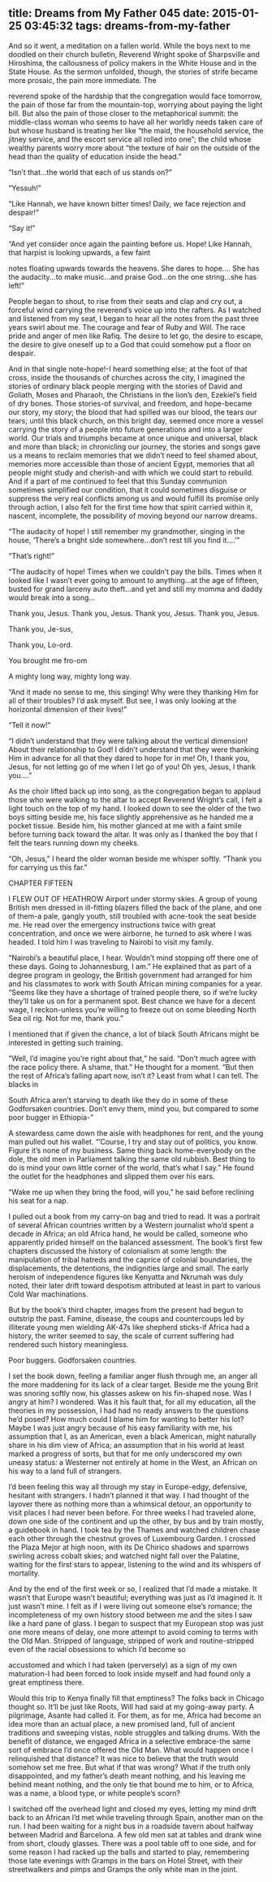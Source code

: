 title: Dreams from My Father 045
date: 2015-01-25 03:45:32
tags: dreams-from-my-father
---

And so it went, a meditation on a fallen world. While the boys next to me doodled on their church bulletin, Reverend Wright spoke of Sharpsville and Hiroshima, the callousness of policy makers in the White House and in the State House. As the sermon unfolded, though, the stories of strife became more prosaic, the pain more immediate. The

reverend spoke of the hardship that the congregation would face tomorrow, the pain of those far from the mountain-top, worrying about paying the light bill. But also the pain of those closer to the metaphorical summit: the middle-class woman who seems to have all her worldly needs taken care of but whose husband is treating her like “the maid, the household service, the jitney service, and the escort service all rolled into one”; the child whose wealthy parents worry more about “the texture of hair on the outside of the head than the quality of education inside the head.”

“Isn’t that...the world that each of us stands on?”

“Yessuh!”

“Like Hannah, we have known bitter times! Daily, we face rejection and despair!”

“Say it!”

“And yet consider once again the painting before us. Hope! Like Hannah, that harpist is looking upwards, a few faint

notes floating upwards towards the heavens. She dares to hope.... She has the audacity...to make music...and praise God...on the one string...she has left!”

People began to shout, to rise from their seats and clap and cry out, a forceful wind carrying the reverend’s voice up into the rafters. As I watched and listened from my seat, I began to hear all the notes from the past three years swirl about me. The courage and fear of Ruby and Will. The race pride and anger of men like Rafiq. The desire to let go, the desire to escape, the desire to give oneself up to a God that could somehow put a floor on despair.

And in that single note-hope!-I heard something else; at the foot of that cross, inside the thousands of churches across the city, I imagined the stories of ordinary black people merging with the stories of David and Goliath, Moses and Pharaoh, the Christians in the lion’s den, Ezekiel’s field of dry bones. Those stories-of survival, and freedom, and hope-became our story, my story; the blood that had spilled was our blood, the tears our tears; until this black church, on this bright day, seemed once more a vessel carrying the story of a people into future generations and into a larger world. Our trials and triumphs became at once unique and universal, black and more than black; in chronicling our journey, the stories and songs gave us a means to reclaim memories that we didn’t need to feel shamed about, memories more accessible than those of ancient Egypt, memories that all people might study and cherish-and with which we could start to rebuild. And if a part of me continued to feel that this Sunday communion sometimes simplified our condition, that it could sometimes disguise or suppress the very real conflicts among us and would fulfill its promise only through action, I also felt for the first time how that spirit carried within it, nascent, incomplete, the possibility of moving beyond our narrow dreams.

“The audacity of hope! I still remember my grandmother, singing in the house, ‘There’s a bright side somewhere...don’t rest till you find it....’”

“That’s right!”

“The audacity of hope! Times when we couldn’t pay the bills. Times when it looked like I wasn’t ever going to amount to anything...at the age of fifteen, busted for grand larceny auto theft...and yet and still my momma and daddy would break into a song...

Thank you, Jesus. Thank you, Jesus. Thank you, Jesus. Thank you, Jesus.

Thank you, Je-sus,

Thank you, Lo-ord.

You brought me fro-om

A mighty long way, mighty long way.

“And it made no sense to me, this singing! Why were they thanking Him for all of their troubles? I’d ask myself. But see, I was only looking at the horizontal dimension of their lives!”

“Tell it now!”

“I didn’t understand that they were talking about the vertical dimension! About their relationship to God! I didn’t understand that they were thanking Him in advance for all that they dared to hope for in me! Oh, I thank you, Jesus, for not letting go of me when I let go of you! Oh yes, Jesus, I thank you....”

As the choir lifted back up into song, as the congregation began to applaud those who were walking to the altar to accept Reverend Wright’s call, I felt a light touch on the top of my hand. I looked down to see the older of the two boys sitting beside me, his face slightly apprehensive as he handed me a pocket tissue. Beside him, his mother glanced at me with a faint smile before turning back toward the altar. It was only as I thanked the boy that I felt the tears running down my cheeks.

“Oh, Jesus,” I heard the older woman beside me whisper softly. “Thank you for carrying us this far.”

CHAPTER FIFTEEN

I FLEW OUT OF HEATHROW Airport under stormy skies. A group of young British men dressed in ill-fitting blazers filled the back of the plane, and one of them-a pale, gangly youth, still troubled with acne-took the seat beside me. He read over the emergency instructions twice with great concentration, and once we were airborne, he turned to ask where I was headed. I told him I was traveling to Nairobi to visit my family.

“Nairobi’s a beautiful place, I hear. Wouldn’t mind stopping off there one of these days. Going to Johannesburg, I am.” He explained that as part of a degree program in geology, the British government had arranged for him and his classmates to work with South African mining companies for a year. “Seems like they have a shortage of trained people there, so if we’re lucky they’ll take us on for a permanent spot. Best chance we have for a decent wage, I reckon-unless you’re willing to freeze out on some bleeding North Sea oil rig. Not for me, thank you.”

I mentioned that if given the chance, a lot of black South Africans might be interested in getting such training.

“Well, I’d imagine you’re right about that,” he said. “Don’t much agree with the race policy there. A shame, that.” He thought for a moment. “But then the rest of Africa’s falling apart now, isn’t it? Least from what I can tell. The blacks in

South Africa aren’t starving to death like they do in some of these Godforsaken countries. Don’t envy them, mind you, but compared to some poor bugger in Ethiopia-”

A stewardess came down the aisle with headphones for rent, and the young man pulled out his wallet. “’Course, I try and stay out of politics, you know. Figure it’s none of my business. Same thing back home-everybody on the dole, the old men in Parliament talking the same old rubbish. Best thing to do is mind your own little corner of the world, that’s what I say.” He found the outlet for the headphones and slipped them over his ears.

“Wake me up when they bring the food, will you,” he said before reclining his seat for a nap.

I pulled out a book from my carry-on bag and tried to read. It was a portrait of several African countries written by a Western journalist who’d spent a decade in Africa; an old Africa hand, he would be called, someone who apparently prided himself on the balanced assessment. The book’s first few chapters discussed the history of colonialism at some length: the manipulation of tribal hatreds and the caprice of colonial boundaries, the displacements, the detentions, the indignities large and small. The early heroism of independence figures like Kenyatta and Nkrumah was duly noted, their later drift toward despotism attributed at least in part to various Cold War machinations.

But by the book’s third chapter, images from the present had begun to outstrip the past. Famine, disease, the coups and countercoups led by illiterate young men wielding AK-47s like shepherd sticks-if Africa had a history, the writer seemed to say, the scale of current suffering had rendered such history meaningless.

Poor buggers. Godforsaken countries.

I set the book down, feeling a familiar anger flush through me, an anger all the more maddening for its lack of a clear target. Beside me the young Brit was snoring softly now, his glasses askew on his fin-shaped nose. Was I angry at him? I wondered. Was it his fault that, for all my education, all the theories in my possession, I had had no ready answers to the questions he’d posed? How much could I blame him for wanting to better his lot? Maybe I was just angry because of his easy familiarity with me, his assumption that I, as an American, even a black American, might naturally share in his dim view of Africa; an assumption that in his world at least marked a progress of sorts, but that for me only underscored my own uneasy status: a Westerner not entirely at home in the West, an African on his way to a land full of strangers.

I’d been feeling this way all through my stay in Europe-edgy, defensive, hesitant with strangers. I hadn’t planned it that way. I had thought of the layover there as nothing more than a whimsical detour, an opportunity to visit places I had never been before. For three weeks I had traveled alone, down one side of the continent and up the other, by bus and by train mostly, a guidebook in hand. I took tea by the Thames and watched children chase each other through the chestnut groves of Luxembourg Garden. I crossed the Plaza Mejor at high noon, with its De Chirico shadows and sparrows swirling across cobalt skies; and watched night fall over the Palatine, waiting for the first stars to appear, listening to the wind and its whispers of mortality.

And by the end of the first week or so, I realized that I’d made a mistake. It wasn’t that Europe wasn’t beautiful; everything was just as I’d imagined it. It just wasn’t mine. I felt as if I were living out someone else’s romance; the incompleteness of my own history stood between me and the sites I saw like a hard pane of glass. I began to suspect that my European stop was just one more means of delay, one more attempt to avoid coming to terms with the Old Man. Stripped of language, stripped of work and routine-stripped even of the racial obsessions to which I’d become so

accustomed and which I had taken (perversely) as a sign of my own maturation-I had been forced to look inside myself and had found only a great emptiness there.

Would this trip to Kenya finally fill that emptiness? The folks back in Chicago thought so. It’ll be just like Roots, Will had said at my going-away party. A pilgrimage, Asante had called it. For them, as for me, Africa had become an idea more than an actual place, a new promised land, full of ancient traditions and sweeping vistas, noble struggles and talking drums. With the benefit of distance, we engaged Africa in a selective embrace-the same sort of embrace I’d once offered the Old Man. What would happen once I relinquished that distance? It was nice to believe that the truth would somehow set me free. But what if that was wrong? What if the truth only disappointed, and my father’s death meant nothing, and his leaving me behind meant nothing, and the only tie that bound me to him, or to Africa, was a name, a blood type, or white people’s scorn?

I switched off the overhead light and closed my eyes, letting my mind drift back to an African I’d met while traveling through Spain, another man on the run. I had been waiting for a night bus in a roadside tavern about halfway between Madrid and Barcelona. A few old men sat at tables and drank wine from short, cloudy glasses. There was a pool table off to one side, and for some reason I had racked up the balls and started to play, remembering those late evenings with Gramps in the bars on Hotel Street, with their streetwalkers and pimps and Gramps the only white man in the joint.

